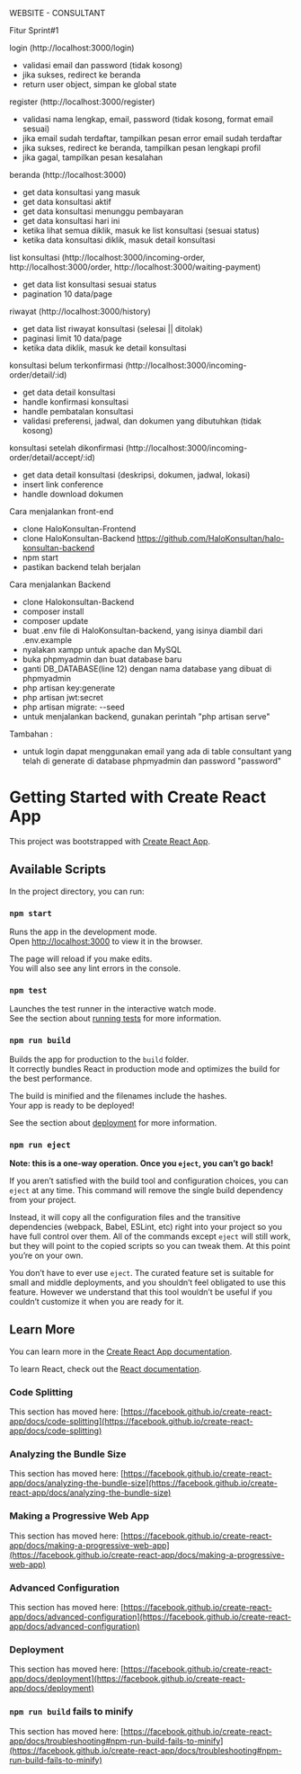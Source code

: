 WEBSITE - CONSULTANT

Fitur Sprint#1

login (http://localhost:3000/login)
- validasi email dan password (tidak kosong) 
- jika sukses, redirect ke beranda 
- return user object, simpan ke global state 

register (http://localhost:3000/register)
- validasi nama lengkap, email, password (tidak kosong, format email sesuai)
- jika email sudah terdaftar, tampilkan pesan error email sudah terdaftar
- jika sukses, redirect ke beranda, tampilkan pesan lengkapi profil 
- jika gagal, tampilkan pesan kesalahan 

beranda (http://localhost:3000)
- get data konsultasi yang masuk 
- get data konsultasi aktif 
- get data konsultasi menunggu pembayaran 
- get data konsultasi hari ini 
- ketika lihat semua diklik, masuk ke list konsultasi (sesuai status) 
- ketika data konsultasi diklik, masuk detail konsultasi 

list konsultasi (http://localhost:3000/incoming-order, http://localhost:3000/order, http://localhost:3000/waiting-payment)
- get data list konsultasi sesuai status 
- pagination 10 data/page 

riwayat (http://localhost:3000/history)
- get data list riwayat konsultasi (selesai || ditolak) 
- paginasi limit 10 data/page 
- ketika data diklik, masuk ke detail konsultasi

konsultasi belum terkonfirmasi (http://localhost:3000/incoming-order/detail/:id)
- get data detail konsultasi 
- handle konfirmasi konsultasi 
- handle pembatalan konsultasi 
- validasi preferensi, jadwal, dan dokumen yang dibutuhkan (tidak kosong) 

konsultasi setelah dikonfirmasi (http://localhost:3000/incoming-order/detail/accept/:id)
- get data detail konsultasi (deskripsi, dokumen, jadwal, lokasi) 
- insert link conference 
- handle download dokumen 

Cara menjalankan front-end 
- clone HaloKonsultan-Frontend
- clone HaloKonsultan-Backend https://github.com/HaloKonsultan/halo-konsultan-backend
- npm start
- pastikan backend telah berjalan



Cara menjalankan Backend
- clone Halokonsultan-Backend
- composer install
- composer update
- buat .env file di HaloKonsultan-backend, yang isinya diambil dari .env.example
- nyalakan xampp untuk apache dan MySQL
- buka phpmyadmin dan buat database baru
- ganti DB_DATABASE(line 12) dengan nama database yang dibuat di phpmyadmin
- php artisan key:generate
- php artisan jwt:secret
- php artisan migrate: --seed
- untuk menjalankan backend, gunakan perintah "php artisan serve"

Tambahan :
- untuk login dapat menggunakan email yang ada di table consultant yang telah di generate di database phpmyadmin dan password "password"

# Getting Started with Create React App

This project was bootstrapped with [Create React App](https://github.com/facebook/create-react-app).

## Available Scripts

In the project directory, you can run:

### `npm start`

Runs the app in the development mode.\
Open [http://localhost:3000](http://localhost:3000) to view it in the browser.

The page will reload if you make edits.\
You will also see any lint errors in the console.

### `npm test`

Launches the test runner in the interactive watch mode.\
See the section about [running tests](https://facebook.github.io/create-react-app/docs/running-tests) for more information.

### `npm run build`

Builds the app for production to the `build` folder.\
It correctly bundles React in production mode and optimizes the build for the best performance.

The build is minified and the filenames include the hashes.\
Your app is ready to be deployed!

See the section about [deployment](https://facebook.github.io/create-react-app/docs/deployment) for more information.

### `npm run eject`

**Note: this is a one-way operation. Once you `eject`, you can’t go back!**

If you aren’t satisfied with the build tool and configuration choices, you can `eject` at any time. This command will remove the single build dependency from your project.

Instead, it will copy all the configuration files and the transitive dependencies (webpack, Babel, ESLint, etc) right into your project so you have full control over them. All of the commands except `eject` will still work, but they will point to the copied scripts so you can tweak them. At this point you’re on your own.

You don’t have to ever use `eject`. The curated feature set is suitable for small and middle deployments, and you shouldn’t feel obligated to use this feature. However we understand that this tool wouldn’t be useful if you couldn’t customize it when you are ready for it.

## Learn More

You can learn more in the [Create React App documentation](https://facebook.github.io/create-react-app/docs/getting-started).

To learn React, check out the [React documentation](https://reactjs.org/).

### Code Splitting

This section has moved here: [https://facebook.github.io/create-react-app/docs/code-splitting](https://facebook.github.io/create-react-app/docs/code-splitting)

### Analyzing the Bundle Size

This section has moved here: [https://facebook.github.io/create-react-app/docs/analyzing-the-bundle-size](https://facebook.github.io/create-react-app/docs/analyzing-the-bundle-size)

### Making a Progressive Web App

This section has moved here: [https://facebook.github.io/create-react-app/docs/making-a-progressive-web-app](https://facebook.github.io/create-react-app/docs/making-a-progressive-web-app)

### Advanced Configuration

This section has moved here: [https://facebook.github.io/create-react-app/docs/advanced-configuration](https://facebook.github.io/create-react-app/docs/advanced-configuration)

### Deployment

This section has moved here: [https://facebook.github.io/create-react-app/docs/deployment](https://facebook.github.io/create-react-app/docs/deployment)

### `npm run build` fails to minify

This section has moved here: [https://facebook.github.io/create-react-app/docs/troubleshooting#npm-run-build-fails-to-minify](https://facebook.github.io/create-react-app/docs/troubleshooting#npm-run-build-fails-to-minify)
